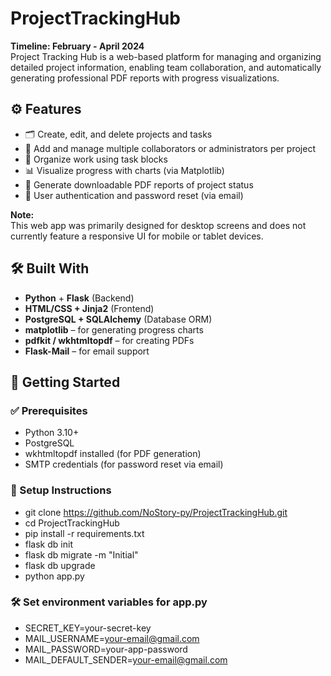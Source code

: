# ProjectTrackingHub
<b>Timeline: February - April 2024 <br></b>
Project Tracking Hub is a web-based platform for managing and organizing detailed project information, enabling team collaboration, and automatically generating professional PDF reports with progress visualizations.


## ⚙️ Features

- 🗂️ Create, edit, and delete projects and tasks
- 👥 Add and manage multiple collaborators or administrators per project
- 📅 Organize work using task blocks
- 📊 Visualize progress with charts (via Matplotlib)
- 🧾 Generate downloadable PDF reports of project status
- 🔐 User authentication and password reset (via email)

**Note:**  
This web app was primarily designed for desktop screens and does not currently feature a responsive UI for mobile or tablet devices.

## 🛠️ Built With

- **Python** + **Flask** (Backend)
- **HTML/CSS + Jinja2** (Frontend)
- **PostgreSQL + SQLAlchemy** (Database ORM)
- **matplotlib** – for generating progress charts
- **pdfkit / wkhtmltopdf** – for creating PDFs
- **Flask-Mail** – for email support

## 🚀 Getting Started

### ✅ Prerequisites

- Python 3.10+
- PostgreSQL
- wkhtmltopdf installed (for PDF generation)
- SMTP credentials (for password reset via email)

### 🔧 Setup Instructions

- git clone https://github.com/NoStory-py/ProjectTrackingHub.git
- cd ProjectTrackingHub
- pip install -r requirements.txt
- flask db init
- flask db migrate -m "Initial"
- flask db upgrade
- python app.py

### 🛠️ Set environment variables for app.py
- SECRET_KEY=your-secret-key
- MAIL_USERNAME=your-email@gmail.com
- MAIL_PASSWORD=your-app-password
- MAIL_DEFAULT_SENDER=your-email@gmail.com
